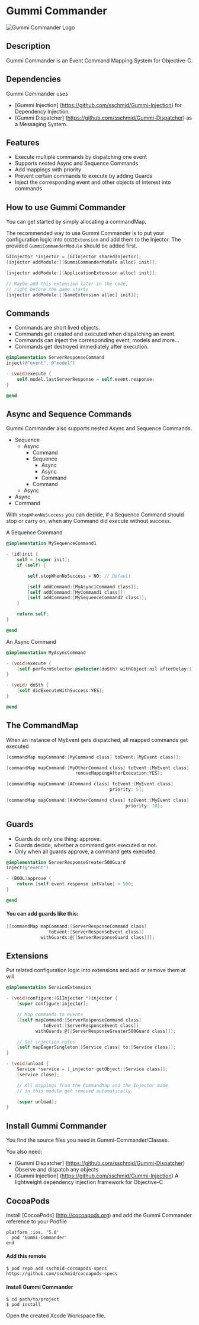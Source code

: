 # Gummi Commander
![Gummi Commander Logo](http://sschmid.com/Libs/Gummi-Commander/Gummi-Commander-128.png)

## Description
Gummi Commander is an Event Command Mapping System for Objective-C.

## Dependencies
Gummi Commander uses
* [Gummi Injection] (https://github.com/sschmid/Gummi-Injection) for Dependency Injection.
* [Gummi Dispatcher] (https://github.com/sschmid/Gummi-Dispatcher) as a Messaging System.

## Features
* Execute multiple commands by dispatching one event
* Supports nested Async and Sequence Commands
* Add mappings with priority
* Prevent certain commands to execute by adding Guards
* Inject the corresponding event and other objects of interest into commands

## How to use Gummi Commander
You can get started by simply allocating a commandMap.

The recommended way to use Gummi Commander is to put your configuration logic into `GCGIExtension` and add them to the Injector.
The provided `GummiCommanderModule` should be added first.

```objective-c
GIInjector *injector = [GIInjector sharedInjector];
[injector addModule:[[GummiCommanderModule alloc] init]];

[injector addModule:[[ApplicationExtension alloc] init]];

// Maybe add this extension later in the code,
// right before the game starts
[injector addModule:[[GameExtension alloc] init]];
```

## Commands
* Commands are short lived objects.
* Commands get created and executed when dispatching an event.
* Commands can inject the corresponding event, models and more...
* Commands get destroyed immediately after execution.

```objective-c
@implementation ServerResponseCommand
inject(@"event", @"model")

- (void)execute {
    self.model.lastServerResponse = self.event.response;
}

@end
```

## Async and Sequence Commands

Gummi Commander also supports nested Async and Sequence Commands.

* Sequence
  * Async
    * Command
    * Sequence
      * Async
      * Async
      * Command
    * Command
  * Async
* Async
* Command


With `stopWhenNoSuccess` you can decide, if a Sequence Command should stop or carry on, when any Command did execute without success.

A Sequence Command

```objective-c
@implementation MySequenceCommand1

- (id)init {
    self = [super init];
    if (self) {

        self.stopWhenNoSuccess = NO; // Default

        [self addCommand:[MyAsync1Command class]];
        [self addCommand:[MyCommand1 class]];
        [self addCommand:[MySequenceCommand2 class]];
    }

    return self;
}

@end
```

An Async Command

```objective-c
@implementation MyAsyncCommand

- (void)execute {
    [self performSelector:@selector(doSth) withObject:nil afterDelay:1];
}

- (void) doSth {
    [self didExecuteWithSuccess:YES];
}

@end
```

## The CommandMap
When an instance of MyEvent gets dispatched, all mapped commands get executed

```objective-c
[commandMap mapCommand:[MyCommand class] toEvent:[MyEvent class]];

[commandMap mapCommand:[MyOtherCommand class] toEvent:[MyEvent class]
                          removeMappingAfterExecution:YES];

[commandMap mapCommand:[ACommand class] toEvent:[MyEvent class]
                                       priority: 5];

[commandMap mapCommand:[AnOtherCommand class] toEvent:[MyEvent class]
                                             priority: 10];
```

## Guards
* Guards do only one thing: approve.
* Guards decide, whether a command gets executed or not.
* Only when all guards approve, a command gets executed.

```objective-c
@implementation ServerResponseGreater500Guard
inject(@"event")

- (BOOL)approve {
    return [self.event.response intValue] > 500;
}

@end
```

#### You can add guards like this:

```objective-c
[[commandMap mapCommand:[ServerResponseCommand class]
                toEvent:[ServerResponseEvent class]]
             withGuards:@[[ServerResponseGuard class]]];
```

## Extensions
Put related configuration logic into extensions and add or remove them at will

```objective-c
@implementation ServiceExtension

- (void)configure:(GIInjector *)injector {
    [super configure:injector];

    // Map commands to events
    [[self mapCommand:[ServerResponseCommand class]
              toEvent:[ServerResponseEvent class]]
           withGuards:@[[ServerResponseGreater500Guard class]]];

    // Set injection rules
    [self mapEagerSingleton:[Service class] to:[Service class]];
}

- (void)unload {
    Service *service = [_injector getObject:[Service class]];
    [service close];

    // All mappings from the CommandMap and the Injector made
    // in this module get removed automatically.

    [super unload];
}
```

## Install Gummi Commander
You find the source files you need in Gummi-Commander/Classes.

You also need:
* [Gummi Dispatcher] (https://github.com/sschmid/Gummi-Dispatcher) Observe and dispatch any objects
* [Gummi Injection] (https://github.com/sschmid/Gummi-Injection) A lightweight dependency injection framework for Objective-C

## CocoaPods
Install [CocoaPods] (http://cocoapods.org) and add the Gummi Commander reference to your Podfile

```
platform :ios, '5.0'
  pod 'Gummi-Commander'
end
```

#### Add this remote

```
$ pod repo add sschmid-cocoapods-specs https://github.com/sschmid/cocoapods-specs
```

#### Install Gummi Commander

```
$ cd path/to/project
$ pod install
```
Open the created Xcode Workspace file.